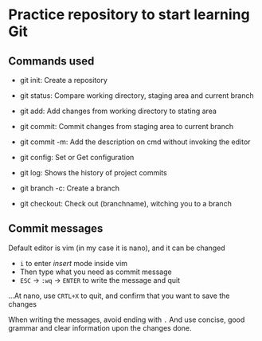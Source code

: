 # Practice repository to start learning Git

## Commands used

 - git init: Create a repository

 - git status: Compare working directory, staging area and current branch

 - git add: Add changes from working directory to stating area

 - git commit: Commit changes from staging area to current branch
 - git commit -m: Add the description on cmd without invoking the editor

 - git config: Set or Get configuration

 - git log: Shows the history of project commits

 - git branch -c: Create a branch
 - git checkout: Check out (branchname), witching you to a branch

## Commit messages

Default editor is vim (in my case it is nano), and it can be changed
 - `i` to enter *insert* mode inside vim
 - Then type what you need as commit message
 - `ESC` -> `:wq` -> `ENTER` to write the message and quit

...At nano, use `CRTL+X` to quit, and confirm that you want to save the changes

When writing the messages, avoid ending with `.`
And use concise, good grammar and clear information upon the changes done.


